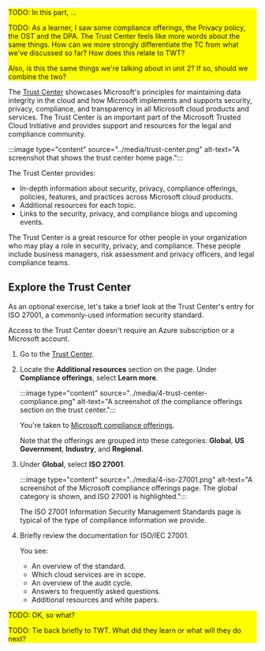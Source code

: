 <div style="background:yellow;">
TODO: In this part, ...

TODO: As a learner, I saw some compliance offerings, the Privacy policy, the OST and the DPA. The Trust Center feels like more words about the same things. How can we more strongly differentiate the TC from what we've discussed so far? How does this relate to TWT?

Also, is this the same things we're talking about in unit 2? If so, should we combine the two?
</div>

The [Trust Center](https://www.microsoft.com/trustcenter?azure-portal=true) showcases Microsoft's principles for maintaining data integrity in the cloud and how Microsoft implements and supports security, privacy, compliance, and transparency in all Microsoft cloud products and services. The Trust Center is an important part of the Microsoft Trusted Cloud Initiative and provides support and resources for the legal and compliance community.

:::image type="content" source="../media/trust-center.png" alt-text="A screenshot that shows the trust center home page.":::

The Trust Center provides:

* In-depth information about security, privacy, compliance offerings, policies, features, and practices across Microsoft cloud products.
* Additional resources for each topic.
* Links to the security, privacy, and compliance blogs and upcoming events.

The Trust Center is a great resource for other people in your organization who may play a role in security, privacy, and compliance. These people include business managers, risk assessment and privacy officers, and legal compliance teams.

## Explore the Trust Center

As an optional exercise, let's take a brief look at the Trust Center's entry for ISO 27001, a commonly-used information security standard.

Access to the Trust Center doesn't require an Azure subscription or a Microsoft account.

1. Go to the [Trust Center](https://www.microsoft.com/trustcenter?azure-portal=true).
1. Locate the **Additional resources** section on the page. Under **Compliance offerings**, select **Learn more**.

    :::image type="content" source="../media/4-trust-center-compliance.png" alt-text="A screenshot of the compliance offerings section on the trust center.":::

    You're taken to [Microsoft compliance offerings](https://docs.microsoft.com/microsoft-365/compliance/offering-home?azure-portal=true).

    Note that the offerings are grouped into these categories: **Global**, **US Government**, **Industry**, and **Regional**.

1. Under **Global**, select **ISO 27001**.

    :::image type="content" source="../media/4-iso-27001.png" alt-text="A screenshot of the Microsoft compliance offerings page. The global category is shown, and ISO 27001 is highlighted.":::

    The ISO 27001 Information Security Management Standards page is typical of the type of compliance information we provide.

1. Briefly review the documentation for ISO/IEC 27001.

    You see:

    * An overview of the standard.
    * Which cloud services are in scope.
    * An overview of the audit cycle.
    * Answers to frequently asked questions.
    * Additional resources and white papers.

<div style="background:yellow;">
TODO: OK, so what?

TODO: Tie back briefly to TWT. What did they learn or what will they do next?
</div>